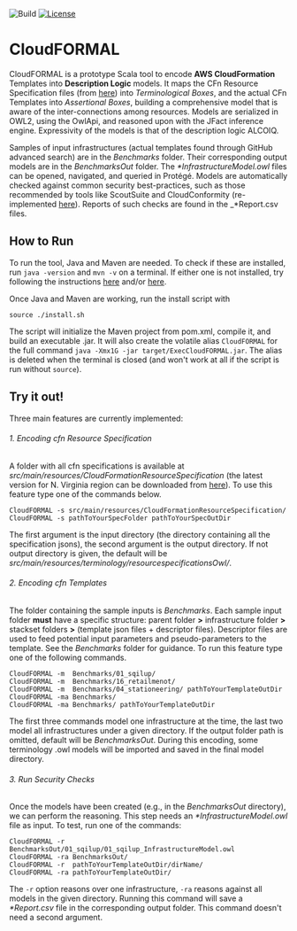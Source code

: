 ![Build](https://github.com/claudiacauli/CloudFORMAL/workflows/Build/badge.svg)
[![License](https://img.shields.io/badge/Licence-Apache%202.0-blue.svg)](./LICENSE.txt)


# CloudFORMAL
CloudFORMAL is a prototype Scala tool to encode **AWS CloudFormation**
Templates into **Description Logic** models. It maps the CFn Resource
Specification files (from
[here](https://docs.aws.amazon.com/AWSCloudFormation/latest/UserGuide/cfn-resource-specification.html))
into _Terminological Boxes_, and the actual CFn Templates into
_Assertional Boxes_, building a comprehensive model that is aware of
the inter-connections among resources. Models are serialized in OWL2,
using the OwlApi, and reasoned upon with the JFact inference engine.
Expressivity of the models is that of the description logic ALCOIQ.

Samples of input infrastructures (actual templates found through
GitHub advanced search) are in the _Benchmarks_ folder. Their
corresponding output models are in the _BenchmarksOut_ folder. The
_*InfrastructureModel.owl_ files can be opened, navigated, and queried
in Protégé. Models are automatically checked against common security
best-practices, such as those recommended by tools like ScoutSuite and
CloudConformity (re-implemented
[here](https://github.com/claudiacauli/CloudFORMAL/tree/master/src/main/scala/com/cloud/formal/reasoning/properties)).
Reports of such checks are found in the _*Report.csv files.

## How to Run
To run the tool, Java and Maven are needed. To check if these
are installed, run `java -version` and `mvn -v` on a terminal. If
either one is not installed, try following the instructions
[here](https://docs.oracle.com/javase/8/docs/technotes/guides/install/install_overview.html)
and/or [here](http://maven.apache.org/install.html).

Once Java and Maven are working, run the install script with
```
source ./install.sh
```
The script will initialize the Maven project from pom.xml,
compile it, and build an executable .jar. It will also create the
volatile alias `CloudFORMAL` for the full command `java -Xmx1G -jar
target/ExecCloudFORMAL.jar`. The alias is deleted when the terminal is
closed (and won't work at all if the script is run without `source`).

## Try it out!
Three main features are currently implemented:

###### 1. Encoding cfn Resource Specification
A folder with all cfn specifications is available at
_src/main/resources/CloudFormationResourceSpecification_ (the latest version
for N. Virginia region can be downloaded from
[here](https://d1uauaxba7bl26.cloudfront.net/latest/CloudFormationResourceSpecification.zip)).
To use this feature type one of the commands below.
```
CloudFORMAL -s src/main/resources/CloudFormationResourceSpecification/
CloudFORMAL -s pathToYourSpecFolder pathToYourSpecOutDir
```
The first argument is the input directory (the directory containing
all the specification jsons), the second argument is the output
directory. If not output directory is given, the default will be
_src/main/resources/terminology/resourcespecificationsOwl/_.

###### 2. Encoding cfn Templates
The folder containing the sample inputs is _Benchmarks_. Each sample
input folder **must** have a specific structure: parent folder **>**
infrastructure folder **>** stackset folders **>** (template json files +
descriptor files). Descriptor files are used to feed potential input
parameters and pseudo-parameters to the template. See the _Benchmarks_
folder for guidance. To run this feature type one of the following
commands.
```
CloudFORMAL -m  Benchmarks/01_sqilup/
CloudFORMAL -m  Benchmarks/16_retailmenot/
CloudFORMAL -m  Benchmarks/04_stationeering/ pathToYourTemplateOutDir
CloudFORMAL -ma Benchmarks/
CloudFORMAL -ma Benchmarks/ pathToYourTemplateOutDir
```
The first three commands model one infrastructure at the time, the
last two model all infrastructures under a given directory. If the
output folder path is omitted, default will be _BenchmarksOut_.
During this encoding, some terminology .owl models will be imported
and saved in the final model directory.

###### 3. Run Security Checks
Once the models have been created (e.g., in the _BenchmarksOut_
directory), we can perform the reasoning. This step needs an
_*InfrastructureModel.owl_ file as input. To test, run one of the commands:
```
CloudFORMAL -r  BenchmarksOut/01_sqilup/01_sqilup_InfrastructureModel.owl
CloudFORMAL -ra BenchmarksOut/
CloudFORMAL -r  pathToYourTemplateOutDir/dirName/
CloudFORMAL -ra pathToYourTemplateOutDir/
```
The `-r` option reasons over one infrastructure, `-ra` reasons against
all models in the given directory. Running this command will save a
_*Report.csv_ file in the corresponding output folder. This command
doesn't need a second argument.
